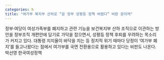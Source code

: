 ```yaml
---
categories: h
title: "여가부 복지부 산하로 “윤 정부 성평등 정책 버렸다” 비판 쏟아져"
---
```

  정부·여당이 여성가족부를 폐지하고 관련 기능을 보건복지부 산하 조직으로 이관하는 방안을 정부조직 개편안에 담기로 가닥을 잡으면서, 성평등 정책 후퇴를 우려하는 목소리가 커지고 있다. 대통령 지지율이 바닥을 치는 등 정치적 위기 때마다 당정이 ‘여가부 폐지’를 들고나왔다는 점에서 여가부를 국면 전환용으로 활용하고 있다는 비판도 나온다. 박선영 한국여성정책